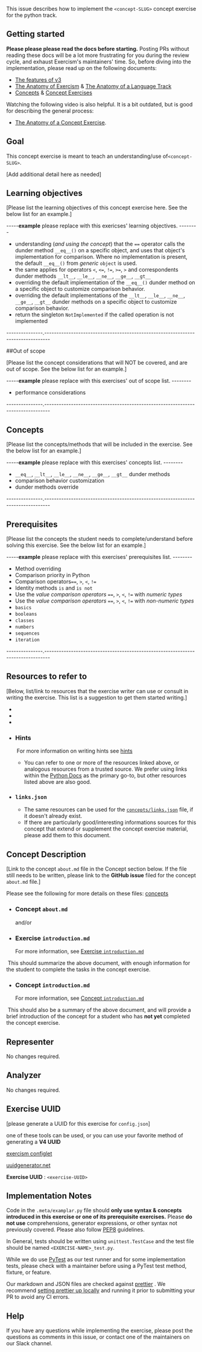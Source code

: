 This issue describes how to implement the `<concept-SLUG>` concept exercise for the python track.



## Getting started

**Please please please read the docs before starting.** Posting PRs without reading these docs will be a lot more frustrating for you during the review cycle, and exhaust Exercism's maintainers' time. So, before diving into the implementation, please read up on the following documents:

- [The features of v3](https://github.com/exercism/docs/tree/main/product)
- [The Anatomy of Exercism](https://github.com/exercism/docs/tree/main/anatomy) & [The Anatomy of a Language Track](https://github.com/exercism/docs/tree/main/anatomy/tracks)
- [Concepts](https://github.com/exercism/docs/blob/main/anatomy/tracks/concepts.md) & [Concept Exercises](https://github.com/exercism/docs/blob/main/anatomy/tracks/concept-exercises.md)



Watching the following video is also helpful. It is a bit outdated, but is good for describing the general process:

- [The Anatomy of a Concept Exercise](https://www.youtube.com/watch?v=gkbBqd7hPrA).



## Goal

This concept exercise is meant to teach an understanding/use of`<concept-SLUG>`.  

[Add additional detail here as needed]



## Learning objectives

[Please list the learning objectives of this concept exercise here.  See the below list for an example.]



-----**example** please replace with this exericses' learning objectives. --------

- understanding (_and using the concept_) that the `==` operator calls the dunder method `__eq__()` on a specific object, and uses that object's implementation for comparison.  Where no implementation is present, the default `__eq__()` from _generic_ `object` is used.
- the same applies for operators `<`, `<=`, `!=`, `>=`, `>` and correspondents dunder methods `__lt__`, `__le__`, `__ne__`, `__ge__`, `__gt__`
- overriding the default implementation of the `__eq__()` dunder method on a specific object to customize comparison behavior.
- overriding the default implementations of the `__lt__`, `__le__`, `__ne__`, `__ge__`, `__gt__` dunder methods on a specific object to customize comparison behavior.
- return the singleton `NotImplemented` if the called operation is not implemented  

---------------.--------------------------------------------------------------------------------



##Out of scope

[Please list the concept considerations that will NOT be covered, and are out of scope.  See the below list for an example.]



-----**example** please replace with this exercises' out of scope list. --------

- performance considerations

---------------.--------------------------------------------------------------------------------



## Concepts

[Please list the concepts/methods that will  be included in the exercise.  See the below list for an example.]



-----**example** please replace with this exercises' concepts list. --------

- `__eq__`, `__lt__`, `__le__`, `__ne__`, `__ge__`, `__gt__` dunder methods
- comparison behavior customization
- dunder methods override

---------------.--------------------------------------------------------------------------------



## Prerequisites

[Please list the concepts the student needs to complete/understand before solving this exercise.  See the below list for an example.]



-----**example** please replace with this exercises' prerequisites list. --------

- Method overriding
- Comparison priority in Python
- Comparison operators`==`, `>`, `<`, `!=`
- Identity methods `is` and `is not`
- Use the _value comparison operators_ `==`, `>`, `<`, `!=` with _numeric types_
- Use the _value comparison operators_ `==`, `>`, `<`, `!=` with _non-numeric types_
- `basics`
- `booleans`
- `classes`
- `numbers`
- `sequences`
- `iteration`

---------------.--------------------------------------------------------------------------------



## Resources to refer to

[Below, list/link to resources that the exercise writer can use or consult in writing the exercise.  This list is a suggestion to get them started writing.]



*  
*  
* 



* ### Hints

  ​	For more information on writing hints see [hints](https://github.com/exercism/docs/blob/main/anatomy/tracks/concept-exercises.md#file-docshintsmd) 

  * You can refer to one or more of the resources linked above, or analogous resources from a trusted source.  We prefer using links within the  [Python Docs](https://docs.python.org/3/) as the primary go-to, but other resources listed above are also good.

    

* ### `links.json`

  *  The same resources can be used for the [ `concepts/links.json`](https://github.com/exercism/docs/blob/main/anatomy/tracks/concepts.md#file-linksjson)  file, if it doesn't already exist.
  *  If there are particularly good/interesting informations sources for this concept that extend or supplement the concept exercise material, please add them to this document.



## Concept Description

[Link to the concept `about.md` file in the Concept section below.  If the file still needs to be written, please link to the **GitHub issue** filed for the concept `about.md` file.]



Please see the following for more details on these files:  [concepts](https://github.com/exercism/docs/blob/main/anatomy/tracks/concepts.md#file-linksjson)

* ### Concept `about.md`

  [<concept-SLUG>]() and/or [<GitHub issue link>]()

* ### Exercise `introduction.md`

  For more information, see [Exercise `introduction.md`](https://github.com/exercism/docs/blob/main/anatomy/tracks/concept-exercises.md#file-docsintroductionmd)

​           This should summarize  the above document, with  enough information for the student to complete the tasks in the concept exercise.

* ### Concept `introduction.md`

  For more information, see [Concept `introduction.md`](https://github.com/exercism/docs/blob/main/anatomy/tracks/concepts.md#file-introductionmd)

​         This should also be a summary of the above document, and will provide a brief introduction of the concept for a student who has **not yet** completed the concept exercise.



## Representer

No changes required.



## Analyzer

No changes required.



## Exercise UUID

[please generate a UUID for this exercise for `config.json`]

one of these tools can be used, or you can use your favorite method of generating a **V4 UUID**

[exercism configlet](https://github.com/exercism/configlet)

[uuidgenerator.net](https://www.uuidgenerator.net/version4)



**Exercise UUID** : `<exercise-UUID>`



## Implementation Notes



Code in the `.meta/examplar.py` file should **only use syntax & concepts introduced in this exercise or one of its prerequisite exercises.** 
Please **do not use** comprehensions, generator expressions, or other syntax not previously covered.  Please also follow [PEP8](https://www.python.org/dev/peps/pep-0008/) guidelines.

In General, tests should be written using `unittest.TestCase` and the test file should be named `<EXERCISE-NAME>_test.py`.

While we do use [PyTest](https://docs.pytest.org/en/stable/) as our test runner and for some implementation tests, please check with a maintainer before using  a PyTest test method, fixture,  or feature.

Our markdown and JSON files are checked against [prettier](https://prettier.io/) .  We recommend [setting prettier up locally](https://prettier.io/docs/en/install.html) and running it prior to submitting your PR  to avoid any CI errors.  



## Help

If you have any questions while implementing the exercise, please post the questions as comments in this issue, or contact one of the maintainers on our Slack channel.


